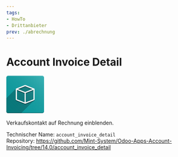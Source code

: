 ```yaml
---
tags:
- HowTo
- Drittanbieter
prev: ./abrechnung
---
```

# Account Invoice Detail

![icon_oms_box](assets/icon_oms_box.png)

Verkaufskontakt auf Rechnung einblenden.

Technischer Name: `account_invoice_detail`\
Repository: <https://github.com/Mint-System/Odoo-Apps-Account-Invoicing/tree/14.0/account_invoice_detail>